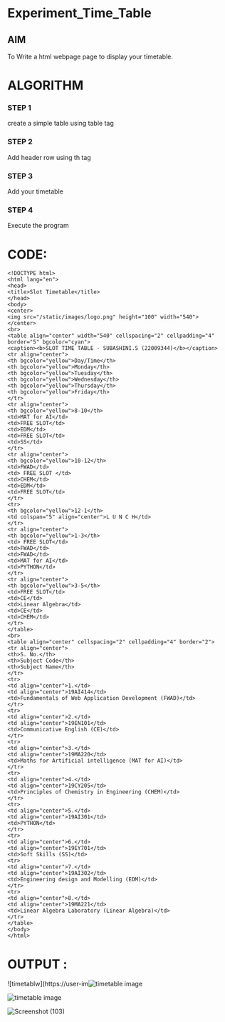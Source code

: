 # Experiment_Time_Table

## AIM
To Write a html webpage page to display your timetable.

# ALGORITHM
### STEP 1
create a simple table using table tag
### STEP 2
Add header row using th tag
### STEP 3
Add your timetable
### STEP 4
Execute the program

# CODE:
```
<!DOCTYPE html>
<html lang="en">
<head>
<title>Slot Timetable</title>
</head>
<body>
<center>
<img src="/static/images/logo.png" height="100" width="540">
</center>
<br>
<table align="center" width="540" cellspacing="2" cellpadding="4" border="5" bgcolor="cyan">
<caption><b>SLOT TIME TABLE - SUBASHINI.S (22009344)</b></caption>
<tr align="center">
<th bgcolor="yellow">Day/Time</th>
<th bgcolor="yellow">Monday</th>
<th bgcolor="yellow">Tuesday</th>
<th bgcolor="yellow">Wednesday</th>
<th bgcolor="yellow">Thursday</th>
<th bgcolor="yellow">Friday</th>
</tr>
<tr align="center">
<th bgcolor="yellow">8-10</th>
<td>MAT for AI</td>
<td>FREE SLOT</td>
<td>EDM</td>
<td>FREE SLOT</td>
<td>SS</td>
</tr>
<tr align="center">
<th bgcolor="yellow">10-12</th>
<td>FWAD</td>
<td> FREE SLOT </td>
<td>CHEM</td>
<td>EDM</td>
<td>FREE SLOT</td>
</tr>
<tr>
<th bgcolor="yellow">12-1</th>
<td colspan="5" align="center">L U N C H</td>
</tr>
<tr align="center">
<th bgcolor="yellow">1-3</th>
<td> FREE SLOT</td>
<td>FWAD</td>
<td>FWAD</td>
<td>MAT for AI</td>
<td>PYTHON</td>
</tr>
<tr align="center">
<th bgcolor="yellow">3-5</th>
<td>FREE SLOT</td>
<td>CE</td>
<td>Linear Algebra</td>
<td>CE</td>
<td>CHEM</td>
</tr>
</table>
<br>
<table align="center" cellspacing="2" cellpadding="4" border="2">
<tr align="center">
<th>S. No.</th>
<th>Subject Code</th>
<th>Subject Name</th>
</tr>
<tr>
<td align="center">1.</td>
<td align="center">19AI414</td>
<td>Fundamentals of Web Application Development (FWAD)</td>
</tr>
<tr>
<td align="center">2.</td>
<td align="center">19EN101</td>
<td>Communicative English (CE)</td>
</tr>
<tr>
<td align="center">3.</td>
<td align="center">19MA220</td>
<td>Maths for Artificial intelligence (MAT for AI)</td>
</tr>
<tr>
<td align="center">4.</td>
<td align="center">19CY205</td>
<td>Principles of Chemistry in Engineering (CHEM)</td>
</tr>
<tr>
<td align="center">5.</td>
<td align="center">19AI301</td>
<td>PYTHON</td>
</tr>
<tr>
<td align="center">6.</td>
<td align="center">19EY701</td>
<td>Soft Skills (SS)</td>
<tr>
<td align="center">7.</td>
<td align="center">19AI302</td>
<td>Engineering design and Modelling (EDM)</td>
</tr>
<tr>
<td align="center">8.</td>
<td align="center">19MA221</td>
<td>Linear Algebra Laboratory (Linear Algebra)</td>
</tr>
</table>
</body>
</html>
```

# OUTPUT :

![timetablw](https://user-im![timetable image](https://user-images.githubusercontent.com/119404951/213900949-548ca676-f12f-42fd-91ae-8ff3a61b69c6.png)


![timetable image](https://user-images.githubusercontent.com/119404951/213900958-414e143a-01c5-4abc-8f75-c8afe5c5dd4f.png)

![Screenshot (103)](https://user-images.githubusercontent.com/119404951/213871498-ec144cda-5c29-469f-8e58-7beeba6bd092.png)

